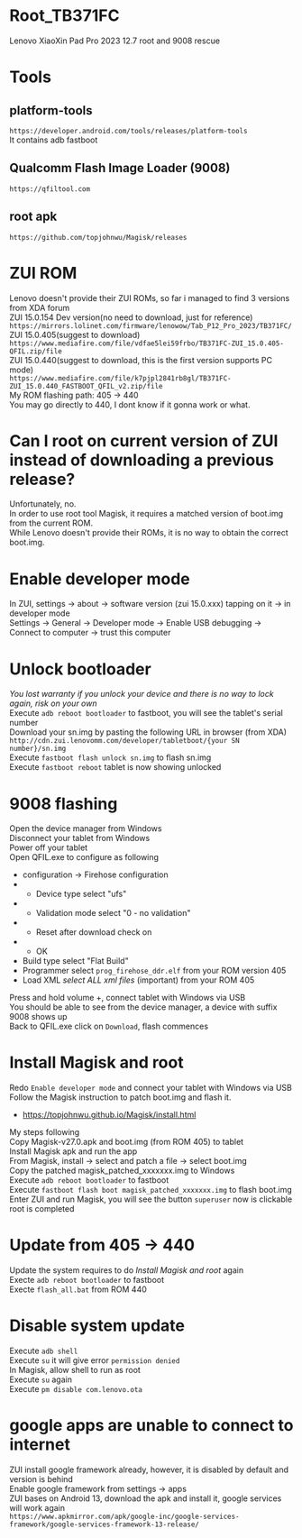 # Root_TB371FC
Lenovo XiaoXin Pad Pro 2023 12.7 root and 9008 rescue

# Tools
## platform-tools
`https://developer.android.com/tools/releases/platform-tools`<br>
It contains adb fastboot

## Qualcomm Flash Image Loader (9008)
`https://qfiltool.com`

## root apk
`https://github.com/topjohnwu/Magisk/releases`

# ZUI ROM
Lenovo doesn't provide their ZUI ROMs, so far i managed to find 3 versions from XDA forum<br>
ZUI 15.0.154 Dev version(no need to download, just for reference)<br>
`https://mirrors.lolinet.com/firmware/lenowow/Tab_P12_Pro_2023/TB371FC/`<br>
ZUI 15.0.405(suggest to download)<br>
`https://www.mediafire.com/file/vdfae5lei59frbo/TB371FC-ZUI_15.0.405-QFIL.zip/file`<br>
ZUI 15.0.440(suggest to download, this is the first version supports PC mode)<br>
`https://www.mediafire.com/file/k7pjpl2841rb8gl/TB371FC-ZUI_15.0.440_FASTBOOT_QFIL_v2.zip/file`<br>
My ROM flashing path: 405 -> 440<br>
You may go directly to 440, I dont know if it gonna work or what.

# Can I root on current version of ZUI instead of downloading a previous release?
Unfortunately, no.<br>
In order to use root tool Magisk, it requires a matched version of boot.img from the current ROM.<br>
While Lenovo doesn't provide their ROMs, it is no way to obtain the correct boot.img.

# Enable developer mode
In ZUI, settings -> about -> software version (zui 15.0.xxx) tapping on it -> in developer mode<br>
Settings -> General -> Developer mode -> Enable USB debugging -> Connect to computer -> trust this computer

# Unlock bootloader
*You lost warranty if you unlock your device and there is no way to lock again, risk on your own*<br>
Execute `adb reboot bootloader` to fastboot, you will see the tablet's serial number<br>
Download your sn.img by pasting the following URL in browser (from XDA)<br>
`http://cdn.zui.lenovomm.com/developer/tabletboot/{your SN number}/sn.img`<br>
Execute `fastboot flash unlock sn.img` to flash sn.img<br>
Execute `fastboot reboot` tablet is now showing unlocked

# 9008 flashing
Open the device manager from Windows<br>
Disconnect your tablet from Windows<br>
Power off your tablet<br>
Open QFIL.exe to configure as following<br>
- configuration -> Firehose configuration<br>
- - Device type select "ufs"<br>
- - Validation mode select "0 - no validation"<br>
- - Reset after download check on<br>
- - OK<br>
- Build type select "Flat Build"<br>
- Programmer select `prog_firehose_ddr.elf` from your ROM version 405<br>
- Load XML *select ALL xml files* (important) from your ROM 405<br>

Press and hold volume +, connect tablet with Windows via USB<br>
You should be able to see from the device manager, a device with suffix 9008 shows up<br>
Back to QFIL.exe click on `Download`, flash commences

# Install Magisk and root
Redo `Enable developer mode` and connect your tablet with Windows via USB<br>
Follow the Magisk instruction to patch boot.img and flash it.<br>
- https://topjohnwu.github.io/Magisk/install.html

My steps following<br>
Copy Magisk-v27.0.apk and boot.img (from ROM 405) to tablet<br>
Install Magisk apk and run the app<br>
From Magisk, install -> select and patch a file -> select boot.img<br>
Copy the patched magisk_patched_xxxxxxx.img to Windows<br>
Execute `adb reboot bootloader` to fastboot<br>
Execute `fastboot flash boot magisk_patched_xxxxxxx.img` to flash boot.img<br>
Enter ZUI and run Magisk, you will see the button `superuser` now is clickable<br>
root is completed

# Update from 405 -> 440
Update the system requires to do *Install Magisk and root* again<br>
Execte `adb reboot bootloader` to fastboot<br>
Execte `flash_all.bat` from ROM 440

# Disable system update
Execute `adb shell`<br>
Execute `su` it will give error `permission denied`<br>
In Magisk, allow shell to run as root<br>
Execute `su` again<br>
Execute `pm disable com.lenovo.ota`

# google apps are unable to connect to internet
ZUI install google framework already, however, it is disabled by default and version is behind<br>
Enable google framework from settings -> apps<br>
ZUI bases on Android 13, download the apk and install it, google services will work again<br>
`https://www.apkmirror.com/apk/google-inc/google-services-framework/google-services-framework-13-release/`
